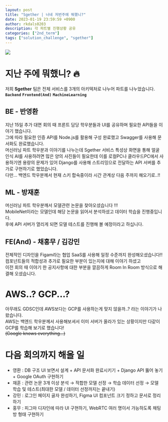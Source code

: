 ```yaml
---
layout: post
title: "Sgether | 너네 저번주에 뭐했니?"
date: 2023-01-19 23:59:59 +0900
author: rkdals0203
description: 각 파트별 진행상황 공유
categories: ["2nd_term"]
tags: ["solution_challenge", "sgether"]
---
```


<img src="https://avatars.githubusercontent.com/u/122191295"/>

# 지난 주에 뭐했니? 🔥

저희 **Sgether** 팀은 전체 서비스를 3개의 아키텍처로
 나누어 파트를 나누었습니다.  
**`Backend`** **`Frontend(And)`** **`MachineLearning`**


## BE - 반영환
지난 15일 추가 대면 회의 때 프론트 담당 학우분들과 UI를 공유하며 필요한 API들을 이야기 했습니다.  
그에 따라 필요한 인증 API를 Node.js를 활용해 구성 완료했고 Swagger를 사용해  문서화도 완료했습니다.  
머신러닝 파트 학우분과 이야기를 나누는데 Sgether 서비스 특성상 화면을 통해 얼굴 인식 AI를 사용하려면 많은 양의 사진들이 필요한데 이를 로컬PC나 클라우드PC에서 사용하기엔 용량의 문제가 있어 Django를 사용해 스트리밍으로 전달하는 API 서버를 추가로 구현하기로 했었습니다.  
다만... 백엔드 학우분께서 현재 스키 합숙중이라 시간 관계상 다음 주까지 해오기로..!!

## ML - 방재훈
머신러닝 파트 학우분깨서 모델관련 논문을 찾아오셨습니다 !!!  
MobileNet이라는 모델인데 해당 논문을 읽어서 분석하셨고 데이터 학습을 진행중입니다.  
후에 API 서버가 열리게 되면 모델 테스트를 진행해 볼 예정이라고 하십니다.  

## FE(And) - 채홍무 / 김강민
전체적인 디자인을 Figam라는 협업 SaaS를 사용해 일정 수준까지 완성해오셨습니다!!  
컴포넌트들의 적합성과 추가로 필요한 부분이 있는지에 대해 이야기 하셨고  
이전 회의 때 이야기 한 공지사항에 대한 부분을 깔끔하게 Room In Room 방식으로 해결해 오셨습니다.  



# AWS..? GCP...?

아무래도 GDSC인데 AWS보다는 GCP를 사용하는게 맞지 않을까..? 라는 이야기가 나왔습니다.  
AWS는 백엔드 학우분께서 사용해보셔서 이미 서버가 올라가 있는 상황이지만 다같이 GCP를 학습해 보기로 했습니다!  
~~(Google knows everything...)~~

# 다음 회의까지 해올 일

-   영환 : DB 구조 UI 보면서 설계 + API 문서화 완료시키기 + Django API 뚫어 놓기 + Google OAuth 구현하기
-   재훈 : 관련 논문 3개 이상 분석 → 적합한 모델 선정 → 학습 데이터 선정 → 모델 학습 및 테스트(최대한 모델 / 데이터 선정까지는 끝내기)
-   강민 : 로그인 페이지 골자 완성하기, Figma UI 컴포넌트 크기 정하고 문서로 정리하기
-   홍무 : 피그마 디자인에 따라 UI 구현하기, WebRTC 여러 명이서 가능하도록 채팅방 형태 구현하기
